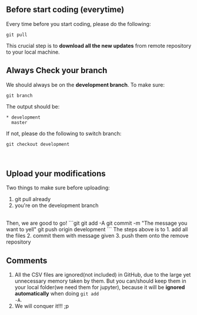 ## Before start coding (everytime)
Every time before you start coding, please do the following:
<pre><code>git pull</code></pre>
This crucial step is to **download all the new updates** from remote repository to your local machine.
<br />

## Always Check your branch
We should always be on the **development branch**. To make sure:
<pre><code>git branch</code></pre>
The output should be:
<pre><code>* development
  master</code></pre>
If not, please do the following to switch branch:
<pre><code>git checkout development</code></pre>
<br />

## Upload your modifications
Two things to make sure before uploading: 
  1. git pull already
  2. you're on the development branch
<br />
Then, we are good to go!
```git
git add -A
git commit -m "The message you want to yell"
git push origin development
```
The steps above is to 
  1. add all the files
  2. commit them with message given
  3. push them onto the remove repository
<br />

## Comments
1. All the CSV files are ignored(not included) in GitHub, due to the large yet unnecessary memory taken by them. But you can/should keep them in your local folder(we need them for jupyter), because it will be **ignored automatically** when doing <code>git add -A</code>.
2. We will conquer it!!! ;p
